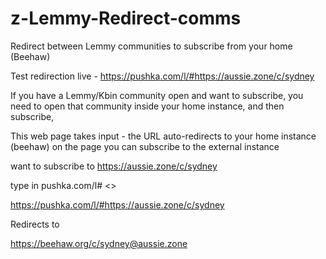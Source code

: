 # z-Lemmy-Redirect-comms
Redirect between Lemmy communities to subscribe from your home (Beehaw) 

Test redirection live - 
https://pushka.com/l/#https://aussie.zone/c/sydney 

If you have a Lemmy/Kbin community open and want to subscribe, you need to open that community inside your home instance, and then subscribe, 

This web page takes input - the URL 
auto-redirects to your home instance (beehaw) on the page you can subscribe to the external instance

want to subscribe to 
https://aussie.zone/c/sydney

type in 
pushka.com/l# <<URL HERE >>

https://pushka.com/l/#https://aussie.zone/c/sydney

Redirects to 

https://beehaw.org/c/sydney@aussie.zone
